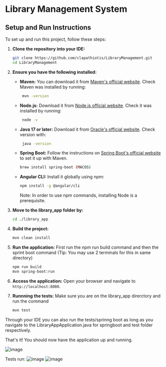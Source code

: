 # Library Management System

## Setup and Run Instructions

To set up and run this project, follow these steps:

1. **Clone the repository into your IDE:**
    ```sh
    git clone https://github.com/clapathiotis/LibraryManagement.git
    cd LibraryManagement
    ```

2. **Ensure you have the following installed:**
    - **Maven:** You can download it from [Maven's official website](https://maven.apache.org/download.cgi). Check Maven was installed by running:
       ```sh
        mvn -version
       ```
    - **Node.js:** Download it from [Node.js official website](https://nodejs.org/). Check it was installed by running:
       ```sh
        node -v
       ```
    - **Java 17 or later:** Download it from [Oracle's official website](https://www.oracle.com/java/technologies/javase-jdk17-downloads.html). Check version with:
       ```sh
        java -version
       ```
    - **Spring Boot:** Follow the instructions on [Spring Boot's official website](https://docs.spring.io/spring-boot/installing.html) to set it up with Maven.
      ```sh
      brew install spring-boot (MACOS)
      ```
    - **Angular CLI:** Install it globally using npm:
      ```sh
      npm install -g @angular/cli
      ```
      Note: In order to use npm commands, installing Node is a prerequisite.

3. **Move to the library_app folder by:**
    ```sh
    cd ./library_app
    ```

4. **Build the project:**
    ```sh
    mvn clean install
    ```

5. **Run the application:**
First run the npm run build command and then the sprint boot command (Tip: You may use 2 terminals for this in same directory)
    ```sh
    npm run build
    mvn spring-boot:run
    ```

6. **Access the application:**
    Open your browser and navigate to `http://localhost:8080`.


7. **Runnning the tests:**
Make sure you are on the library_app direrctory and run the command
    ```sh
    mvn test
    ```

Through your IDE you can also run the tests/sprinng boot as long as you navigate to the LibraryAppApplication.java for springboot and test folder respectively.

That's it! You should now have the application up and running.

![image](https://github.com/user-attachments/assets/af0de397-d74e-4e7b-921c-ad120ea12b1c)

Tests run:
![image](https://github.com/user-attachments/assets/daca1150-4c36-4eda-90e1-71c03c52d4bc)
![image](https://github.com/user-attachments/assets/bd5eb0cf-0d50-432b-a277-509cd682c509)
